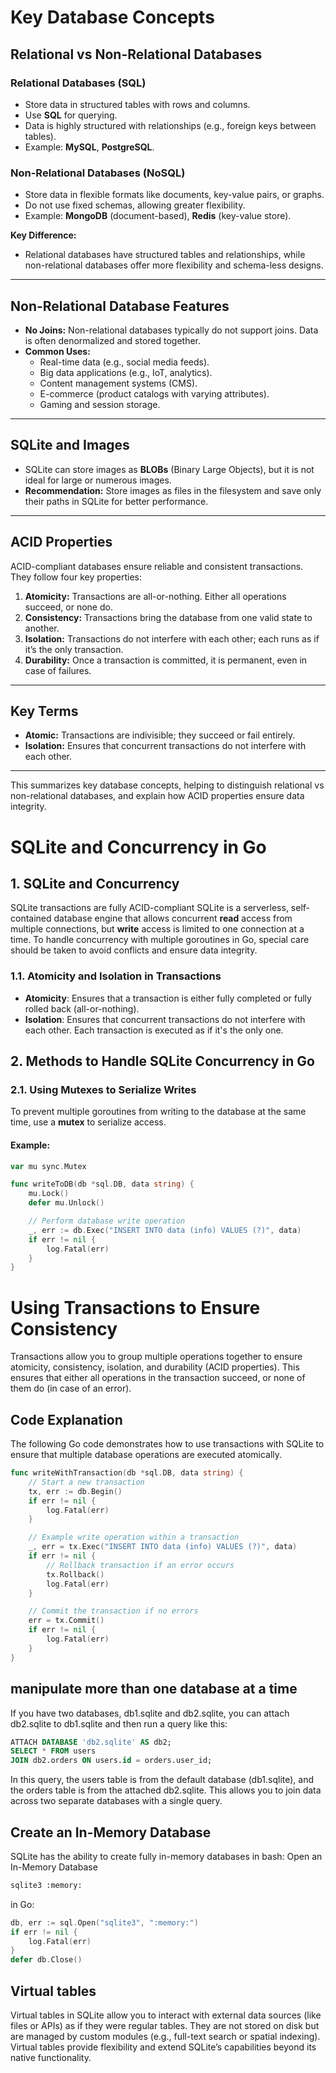 # Key Database Concepts

## Relational vs Non-Relational Databases

### Relational Databases (SQL)
- Store data in structured tables with rows and columns.
- Use **SQL** for querying.
- Data is highly structured with relationships (e.g., foreign keys between tables).
- Example: **MySQL**, **PostgreSQL**.

### Non-Relational Databases (NoSQL)
- Store data in flexible formats like documents, key-value pairs, or graphs.
- Do not use fixed schemas, allowing greater flexibility.
- Example: **MongoDB** (document-based), **Redis** (key-value store).

**Key Difference:**
- Relational databases have structured tables and relationships, while non-relational databases offer more flexibility and schema-less designs.

---

## Non-Relational Database Features
- **No Joins:** Non-relational databases typically do not support joins. Data is often denormalized and stored together.
- **Common Uses:**
  - Real-time data (e.g., social media feeds).
  - Big data applications (e.g., IoT, analytics).
  - Content management systems (CMS).
  - E-commerce (product catalogs with varying attributes).
  - Gaming and session storage.

---

## SQLite and Images
- SQLite can store images as **BLOBs** (Binary Large Objects), but it is not ideal for large or numerous images.
- **Recommendation:** Store images as files in the filesystem and save only their paths in SQLite for better performance.

---

## ACID Properties
ACID-compliant databases ensure reliable and consistent transactions. They follow four key properties:

1. **Atomicity:** Transactions are all-or-nothing. Either all operations succeed, or none do.
2. **Consistency:** Transactions bring the database from one valid state to another.
3. **Isolation:** Transactions do not interfere with each other; each runs as if it’s the only transaction.
4. **Durability:** Once a transaction is committed, it is permanent, even in case of failures.

---

## Key Terms

- **Atomic:** Transactions are indivisible; they succeed or fail entirely.
- **Isolation:** Ensures that concurrent transactions do not interfere with each other.

---

This summarizes key database concepts, helping to distinguish relational vs non-relational databases, and explain how ACID properties ensure data integrity.


# SQLite and Concurrency in Go

## 1. SQLite and Concurrency
SQLite transactions are fully ACID-compliant
SQLite is a serverless, self-contained database engine that allows concurrent **read** access from multiple connections, but **write** access is limited to one connection at a time. To handle concurrency with multiple goroutines in Go, special care should be taken to avoid conflicts and ensure data integrity.

### 1.1. Atomicity and Isolation in Transactions
- **Atomicity**: Ensures that a transaction is either fully completed or fully rolled back (all-or-nothing).
- **Isolation**: Ensures that concurrent transactions do not interfere with each other. Each transaction is executed as if it's the only one.

## 2. Methods to Handle SQLite Concurrency in Go

### 2.1. Using Mutexes to Serialize Writes
To prevent multiple goroutines from writing to the database at the same time, use a **mutex** to serialize access.

#### Example:
```go
var mu sync.Mutex

func writeToDB(db *sql.DB, data string) {
	mu.Lock()
	defer mu.Unlock()

	// Perform database write operation
	_, err := db.Exec("INSERT INTO data (info) VALUES (?)", data)
	if err != nil {
		log.Fatal(err)
	}
}
```
# Using Transactions to Ensure Consistency

Transactions allow you to group multiple operations together to ensure atomicity, consistency, isolation, and durability (ACID properties). This ensures that either all operations in the transaction succeed, or none of them do (in case of an error).

## Code Explanation

The following Go code demonstrates how to use transactions with SQLite to ensure that multiple database operations are executed atomically.

```go
func writeWithTransaction(db *sql.DB, data string) {
	// Start a new transaction
	tx, err := db.Begin() 
	if err != nil {
		log.Fatal(err)
	}

	// Example write operation within a transaction
	_, err = tx.Exec("INSERT INTO data (info) VALUES (?)", data)
	if err != nil {
		// Rollback transaction if an error occurs
		tx.Rollback() 
		log.Fatal(err)
	}

	// Commit the transaction if no errors
	err = tx.Commit() 
	if err != nil {
		log.Fatal(err)
	}
}
```
## manipulate more than one database at a time
If you have two databases, db1.sqlite and db2.sqlite, you can attach db2.sqlite to db1.sqlite and then run a query like this:
```sql
ATTACH DATABASE 'db2.sqlite' AS db2;
SELECT * FROM users
JOIN db2.orders ON users.id = orders.user_id;
```
In this query, the users table is from the default database (db1.sqlite), and the orders table is from the attached db2.sqlite. This allows you to join data across two separate databases with a single query.

## Create an In-Memory Database 
SQLite has the ability to create fully in-memory databases
in bash:
Open an In-Memory Database
```bash 
sqlite3 :memory:
```
in Go:
```go
db, err := sql.Open("sqlite3", ":memory:")
if err != nil {
    log.Fatal(err)
}
defer db.Close()
```
## Virtual tables
Virtual tables in SQLite allow you to interact with external data sources (like files or APIs) as if they were regular tables. They are not stored on disk but are managed by custom modules (e.g., full-text search or spatial indexing). Virtual tables provide flexibility and extend SQLite’s capabilities beyond its native functionality.
